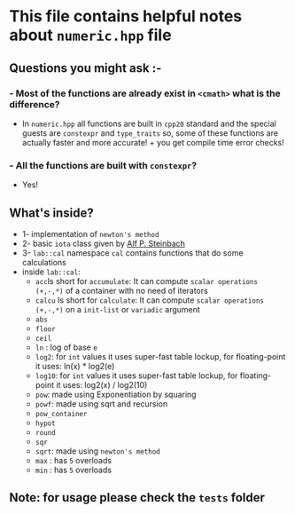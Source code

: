 # This file contains helpful notes about `numeric.hpp` file

## Questions you might ask :-

### - Most of the functions are already exist in `<cmath>` what is the difference?

- In `numeric.hpp` all functions are built in `cpp20` standard and the special guests are `constexpr` and `type_traits` so, some of these functions are actually faster and more accurate! + you get compile time error checks!

### - All the functions are built with `constexpr`?

- Yes!

## What's inside?

- 1- implementation of `newton's method`
- 2- basic `iota` class given by [Alf P. Steinbach][]
- 3- `lab::cal` namespace `cal` contains functions that do some calculations
- inside `lab::cal`:
  - `acc`Is short for `accumulate`: It can compute `scalar operations (+,-,*)` of a container with no need of iterators
  - `calcu` Is short for `calculate`: It can compute `scalar operations (+,-,*)` on a `init-list` or `variadic` argument
  - `abs`
  - `floor`
  - `ceil`
  - `ln` : log of base `e`
  - `log2`: for `int` values it uses super-fast table lockup, for floating-point it uses: ln(x) * log2(e)
  - `log10`: for `int` values it uses super-fast table lockup, for floating-point it uses: log2(x) / log2(10)
  - `pow`: made using Exponentiation by squaring
  - `powf`: made using sqrt and recursion
  - `pow_container`
  - `hypot`
  - `round`
  - `sqr`
  - `sqrt`: made using `newton's method`
  - `max` : has `5` overloads
  - `min` : has `5` overloads

## Note: for usage please check the `tests` folder

[Alf P. Steinbach]: https://github.com/alf-p-steinbach
